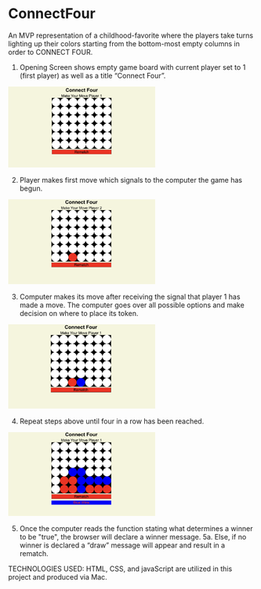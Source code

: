 # ConnectFour
An MVP representation of a childhood-favorite where the players take turns lighting up their colors starting from the bottom-most empty columns in order to CONNECT FOUR.

1. Opening Screen shows empty game board with current player set to 1 (first player) as well as a title “Connect Four”.
<img src="Images/wire-frame-1.png" alt="Wireframe-1" style="display: inline-block; margin: 0 auto; max-width: 300px">

2. Player makes first move which signals to the computer the game has begun.
<img src="Images/wire-frame-2.png" alt="Wireframe-2" style="display: inline-block; margin: 0 auto; max-width: 300px">

3. Computer makes  its move after receiving the signal that player 1 has made a move. The computer goes over all possible options and make decision on where to place its token. 
<img src="Images/wire-frame-3.png" alt="Wireframe-3" style="display: inline-block; margin: 0 auto; max-width: 300px">

4. Repeat steps above until four in a row has been reached.
<img src="Images/wire-frame-4.png" alt="Wireframe-4" style="display: inline-block; margin: 0 auto; max-width: 300px">

5. Once the computer reads the function stating what determines a winner to be "true", the browser will declare a winner message.
    5a. Else, if no winner is declared a “draw” message will appear and result in a rematch.

TECHNOLOGIES USED:
    HTML, CSS, and javaScript are utilized in this project and produced via Mac.


